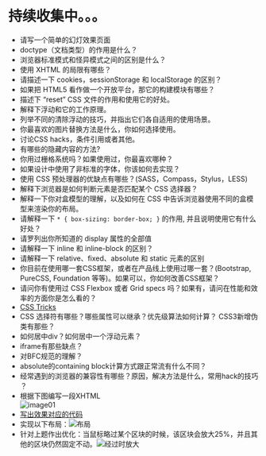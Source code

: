 # 持续收集中。。。

+ 请写一个简单的幻灯效果页面
+ doctype（文档类型）的作用是什么？
+ 浏览器标准模式和怪异模式之间的区别是什么？
+ 使用 XHTML 的局限有哪些？
+ 请描述一下 cookies，sessionStorage 和 localStorage 的区别？
+ 如果把 HTML5 看作做一个开放平台，那它的构建模块有哪些？
+ 描述下 “reset” CSS 文件的作用和使用它的好处。
+ 解释下浮动和它的工作原理。
+ 列举不同的清除浮动的技巧，并指出它们各自适用的使用场景。
+ 你最喜欢的图片替换方法是什么，你如何选择使用。
+ 讨论CSS hacks，条件引用或者其他。
+ 有哪些的隐藏内容的方法?
+ 你用过栅格系统吗？如果使用过，你最喜欢哪种？
+ 如果设计中使用了非标准的字体，你该如何去实现？
+ 使用 CSS 预处理器的优缺点有哪些？(SASS，Compass，Stylus，LESS)
+ 解释下浏览器是如何判断元素是否匹配某个 CSS 选择器？
+ 解释一下你对盒模型的理解，以及如何在 CSS 中告诉浏览器使用不同的盒模型来渲染你的布局。
+ 请解释一下 `* { box-sizing: border-box; }` 的作用, 并且说明使用它有什么好处？
+ 请罗列出你所知道的 display 属性的全部值
+ 请解释一下 inline 和 inline-block 的区别？
+ 请解释一下 relative、fixed、absolute 和 static 元素的区别
+ 你目前在使用哪一套CSS框架，或者在产品线上使用过哪一套？(Bootstrap, PureCSS, Foundation 等等)。如果可以，你如何改善CSS框架？
+ 请问你有使用过 CSS Flexbox 或者 Grid specs 吗？如果有，请问在性能和效率的方面你是怎么看的？
+ [CSS Tricks](http://css-tricks.com/interview-questions-css/)
+ CSS 选择符有哪些？哪些属性可以继承？优先级算法如何计算？ CSS3新增伪类有那些？
+ 如何居中div？如何居中一个浮动元素？
+ iframe有那些缺点？
+ 对BFC规范的理解？
+ absolute的containing block计算方式跟正常流有什么不同？
+ 经常遇到的浏览器的兼容性有哪些？原因，解决方法是什么，常用hack的技巧 ？
+ 根据下图编写一段XHTML  
    ![image01](http://www.w3cfuns.com/data/attachment/forum/201109/17/162354ebm9rkt5merppvv9.jpg)
+ [写出效果对应的代码](http://jsbin.com/sexoqele/2/edit)
+ 实现以下布局：![布局](http://images.cnitblog.com/blog/294743/201306/23085438-9c875439cc6c4c598cffbded27e972c4.jpg)
+ 针对上题作出优化：当鼠标略过某个区块的时候，该区块会放大25%，并且其他的区块仍然固定不动。![经过时放大](http://images.cnitblog.com/blog/294743/201306/23095227-e430ecd915844e48b71259dfaadc7270.gif)